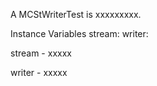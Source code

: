 A MCStWriterTest is xxxxxxxxx.Instance Variables	stream:		<Object>	writer:		<Object>stream	- xxxxxwriter	- xxxxx